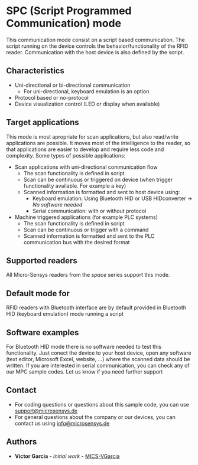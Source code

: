 # SPC (Script Programmed Communication) mode
This communication mode consist on a script based communication. The script running on the device controls the behavior/functionality of the RFID reader.
Communication with the host device is also defined by the script.

## Characteristics
* Uni-directional or bi-directional communication
	* For uni-directional, keyboard emulation is an option
* Protocol based or no-protocol
* Device visualization control (LED or display when available)

## Target applications
This mode is most apropriate for scan applications, but also read/write applications are possible. It moves most of the intelligence to the reader, so that applications are easier to develop and require less code and complexity.
Some types of possible applications:
* Scan applications with uni-directional communication flow
	* The scan functionality is defined in script
	* Scan can be continuous or triggered on device (when trigger functionality available. For example a key)
	* Scanned information is formatted and sent to host device using:
		* Keyboard emulation: Using Bluetooth HID or USB HIDconverter -> *No software needed*
		* Serial communication: with or without protocol
* Machine triggered applications (for example PLC systems)
	* The scan functionality is defined in script
	* Scan can be continuous or trigger with a command
	* Scanned information is formatted and sent to the PLC communication bus with the desired format

## Supported readers
All Micro-Sensys readers from the *space* series support this mode.

## Default mode for
RFID readers with Bluetooth interface are by default provided in Bluetooth HID (keyboard emulation) mode running a script

## Software examples
For Bluetooth HID mode there is no software needed to test this functionality. Just conect the device to your host device, open any software (text editor, Microsoft Excel, website, ...) where the scanned data should be written.
If you are interested in serial communication, you can check any of our MPC sample codes. Let us know if you need further support
	
## Contact
* For coding questions or questions about this sample code, you can use [support@microsensys.de](mailto:support@microsensys.de)
* For general questions about the company or our devices, you can contact us using [info@microsensys.de](mailto:info@microsensys.de)

## Authors

* **Victor Garcia** - *Initial work* - [MICS-VGarcia](https://github.com/MICS-VGarcia/)
